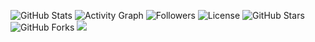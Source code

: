 ![GitHub Stats](https://github-readme-stats.vercel.app/api?username=Qrh9&show_icons=true)
![Activity Graph](https://github-readme-activity-graph.vercel.app/graph?username=Qrh9&theme=react-dark)
![Followers](https://img.shields.io/github/followers/Qrh9?style=social)
![License](https://img.shields.io/github/license/Qrh9/voice-to-text?color=blue)
![GitHub Stars](https://img.shields.io/github/stars/Qrh9/voice-to-text?style=social)
![GitHub Forks](https://img.shields.io/github/forks/Qrh9/voice-to-text?style=social)
<a href="https://github.com/Qrh9/voice-to-text/graphs/contributors">
  <img src="https://contrib.rocks/image?repo=Qrh9/voice-to-text" />
